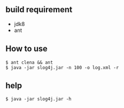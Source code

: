 ## build requirement
 * jdk8
 * ant

## How to use


    $ ant clena && ant
    $ java -jar slog4j.jar -n 100 -o log.xml -r


## help

    $ java -jar slog4j.jar -h
